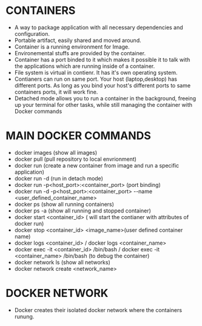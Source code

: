 # CONTAINERS
- A way to package application with all necessary dependencies and configuration.
- Portable artifact, easily shared and moved around.
- Container is a running environment for Image.
- Environemental stuffs are provided by the container.
- Container has a port binded to it which makes it possible it to talk with the applications which are running inside of a container.
- File system is virtual in contienr. It has it's own operating system.
- Contianers can run on same port. Your host (laptop,desktop) has different ports. As long as you bind your host's different ports to same containers ports, it will work fine.
- Detached mode allows you to run a container in the background, freeing up your terminal for other tasks, while still managing the container with Docker commands

# MAIN DOCKER COMMANDS
- docker images (show all images)
- docker pull (pull repository to local envrionment)
- docker run <application> (create a new container from image and run a specific application)
- docker run -d <application> (run in detach mode)
- docker run -p<host_port>:<container_port> <application>(port binding)
- docker run -d -p<host_port>:<container_port> --name <user_defined_container_name> 
- docker ps (show all running containers)
- docker ps -a (show all running and stopped container)
- docker start <container_id> ( will start the contianer with attributes of docker run)
- docker stop <container_id>
<image_name>(user defined container name)
- docker logs <container_id> / docker logs <container_name>
- docker exec -it <container_id> /bin/bash / docker exec -it <container_name> /bin/bash (to debug the container)
- docker network ls (show all networks)
- docker network create <network_name>

# DOCKER NETWORK
- Docker creates their isolated docker network where the containers runung.